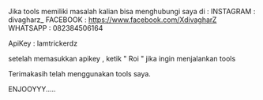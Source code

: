 Jika tools memiliki masalah kalian bisa menghubungi saya di :
INSTAGRAM : divagharz_
FACEBOOK : https://www.facebook.com/XdivagharZ
WHATSAPP : 082384506164

ApiKey : lamtrickerdz

setelah memasukkan apikey , ketik " Roi " jika ingin menjalankan tools

Terimakasih telah menggunakan tools saya.

ENJOOYYY.....
